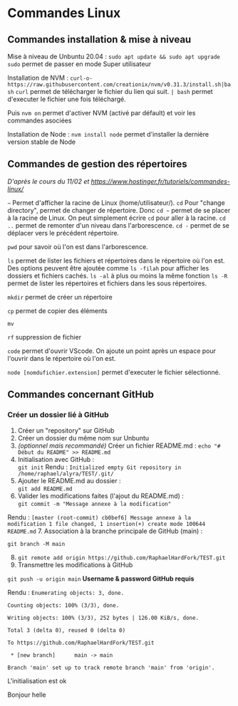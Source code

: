 # Commandes Linux

## Commandes installation & mise à niveau
Mise à niveau de Unbuntu 20.04 : `sudo apt update && sudo apt upgrade`
`sudo` permet de passer en mode Super utilisateur

Installation de NVM : `curl-o-https://raw.githubusercontent.com/creationix/nvm/v0.31.3/install.sh|bash`
`curl` permet de télécharger le fichier du lien qui suit.
`| bash` permet d'executer le fichier une fois téléchargé.


Puis `nvm on` permet d'activer NVM (activé par défault) et voir les commandes asociées

Installation de Node : `nvm install node` permet d'installer la dernière version stable de Node


## Commandes de gestion des répertoires
*D'après le cours du 11/02 et https://www.hostinger.fr/tutoriels/commandes-linux/*

`~` Permet d'afficher la racine de Linux (home/utilisateur/).
`cd` Pour "change directory", permet de changer de répertoire. Donc `cd ~` permet de se placer à la racine de Linux. 
On peut simplement écrire `cd` pour aller à la racine.
`cd ..` permet de remonter d'un niveau dans l'arborescence.
`cd -` permet de se déplacer vers le précédent répertoire.

`pwd` pour savoir où l'on est dans l'arborescence.

`ls` permet de lister les fichiers et répertoires dans le répertoire où l'on est. 
Des options peuvent être ajoutée comme `ls -filah` pour afficher les dossiers et fichiers cachés.
`ls -al` à plus ou moins la même fonction
`ls -R` permet de lister les répertoires et fichiers dans les sous répertoires.

`mkdir` permet de créer un répertoire

`cp` permet de copier des éléments

`mv`

`rf` suppression de fichier

`code` permet d'ouvrir VScode. On ajoute un point après un espace pour l'ouvrir dans le répertoire où l'on est.

`node [nomdufichier.extension]` permet d'executer le fichier sélectionné.

## Commandes concernant GitHub
### Créer un dossier lié à GitHub

1. Créer un "repository" sur GitHub  
2. Créer un dossier du même nom sur Unbuntu  
3. *(optionnel mais recommandé)* Créer un fichier README.md :  `echo "# Début du README" >> README.md`
4. Initialisation avec GitHub :  
  `git init`
  Rendu : `Initialized empty Git repository in /home/raphael/alyra/TEST/.git/`
5. Ajouter le README.md au dossier :  
  `git add README.md`
6. Valider les modifications faites (l'ajout du README.md) :  
  `git commit -m "Message annexe à la modification"`
  
Rendu : `[master (root-commit) cb0bef6] Message annexe à la modification
 1 file changed, 1 insertion(+)
 create mode 100644 README.md`
 7. Association à la branche principale de GitHub (main) :

 `git branch -M main`

8. `git remote add origin https://github.com/RaphaelHardFork/TEST.git`
9. Transmettre les modifications à GitHub

`git push -u origin main`
**Username & password GitHub requis**

Rendu : `Enumerating objects: 3, done.`

`Counting objects: 100% (3/3), done.`

`Writing objects: 100% (3/3), 252 bytes | 126.00 KiB/s, done.`

`Total 3 (delta 0), reused 0 (delta 0)`

`To https://github.com/RaphaelHardFork/TEST.git`

` * [new branch]      main -> main`

`Branch 'main' set up to track remote branch 'main' from 'origin'.` 

L'initialisation est ok


Bonjour helle